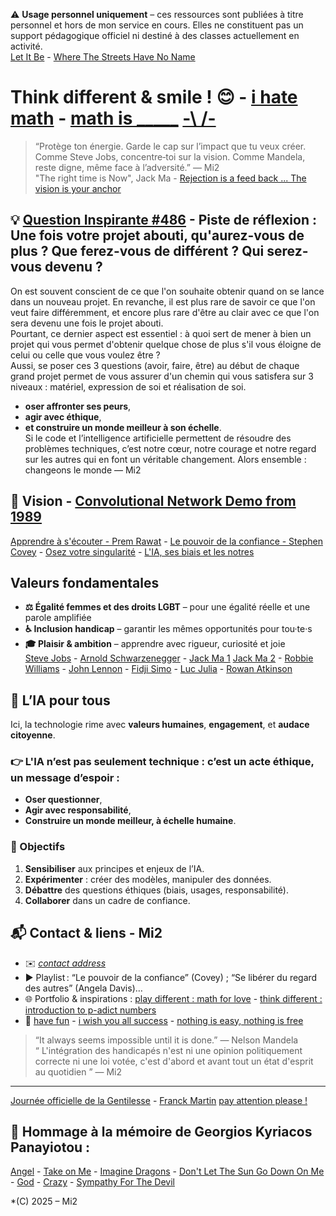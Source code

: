 ⚠️ **Usage personnel uniquement** – ces ressources sont publiées à titre personnel et hors de mon service en cours. Elles ne constituent pas un support pédagogique officiel ni destiné à des classes actuellement en activité.  
 [Let It Be](https://youtu.be/QDYfEBY9NM4?si=dfJVkoG4Rhpm75lQ) - [Where The Streets Have No Name](https://youtu.be/GzZWSrr5wFI?si=XSlTWXEomBUQjP21)

# Think different & smile ! 😊 - [i hate math](https://youtu.be/ytVneQUA5-c) - [math is _____](https://youtu.be/hB6bfw622fo) [-\ /-](https://youtu.be/AKo5-FU6Z10?si=Y8_9GPmuznMTTbHv)  
> “Protège ton énergie. Garde le cap sur l’impact que tu veux créer. Comme Steve Jobs, concentre‑toi sur la vision. Comme Mandela, reste digne, même face à l’adversité.” — Mi2  
> "The right time is Now", Jack Ma - [Rejection is a feed back ... The vision is your anchor](https://youtu.be/45r3EZCscWY?si=4atMDKSbhPY8RXiD) 

## 💡  [Question Inspirante #486](https://www.questiologie.fr/?utm_campaign=20cb5533-647a-454e-99a4-1d5675948c85&utm_source=so&utm_medium=mail&cid=8408e0dd-5f88-4814-b8e4-8d54d3da2f71)  - Piste de réflexion : Une fois votre projet abouti, qu'aurez-vous de plus ? Que ferez-vous de différent ? Qui serez-vous devenu ?  
On est souvent conscient de ce que l'on souhaite obtenir quand on se lance dans un nouveau projet. En revanche, il est plus rare de savoir ce que l'on veut faire différemment, et encore plus rare d'être au clair avec ce que l'on sera devenu une fois le projet abouti.  
Pourtant, ce dernier aspect est essentiel : à quoi sert de mener à bien un projet qui vous permet d'obtenir quelque chose de plus s'il vous éloigne de celui ou celle que vous voulez être ?  
Aussi, se poser ces 3 questions (avoir, faire, être) au début de chaque grand projet permet de vous assurer d'un chemin qui vous satisfera sur 3 niveaux : matériel, expression de soi et réalisation de soi.  
- **oser affronter ses peurs**,
- **agir avec éthique**,
- **et construire un monde meilleur à son échelle**.  
Si le code et l’intelligence artificielle permettent de résoudre des problèmes techniques, c’est notre cœur, notre courage et notre regard sur les autres qui en font un véritable changement. Alors ensemble : changeons le monde — Mi2  

## 🎯 Vision - [Convolutional Network Demo from 1989](https://youtu.be/FwFduRA_L6Q?si=89fqADdOsY91VWAb)
[Apprendre à s'écouter - Prem Rawat](https://apprendreasecouterlivre.fr/) - [Le pouvoir de la confiance - Stephen Covey](https://www.fnac.com/a3469548/Daniel-Roche-Le-pouvoir-de-la-confiance) - [Osez votre singularité](https://www.eyrolles.com/Loisirs/Livre/osez-votre-singularite-9782416005770/) - [L'IA, ses biais et les notres](https://editionsdufaubourg.fr/livre/lintelligence-artificielle-ses-biais-et-les-notres)

## Valeurs fondamentales  
- **⚖️ Égalité femmes et des droits LGBT** – pour une égalité réelle et une parole amplifiée  
- **♿ Inclusion handicap** – garantir les mêmes opportunités pour tou·te·s  
- **🎓 Plaisir & ambition** – apprendre avec rigueur, curiosité et joie  
[Steve Jobs](https://youtu.be/UF8uR6Z6KLc?si=xFLyCVRv6Ap7-7ty) - [Arnold Schwarzenegger](https://youtu.be/1bumPyvzCyo?si=VTG2bABOH2rasW5L) - [Jack Ma 1](https://youtu.be/V-UsGuZHAMA?si=cMN2IHvhMgtcCDCf) [Jack Ma 2](https://youtu.be/U5HvuKEjH6g?si=DjGMnjSe8PzQuZ3b) - [Robbie Williams](https://youtu.be/KNl40iCABzs?si=7KwQfukcbYEoFbix) - [John Lennon](https://youtu.be/SX7GsonWTJA?si=DFGSqIUJmP8qKQC5) - [Fidji Simo](https://youtu.be/qIs60n5wtY8?si=jaLM7V382Xkc_k8M) - [Luc Julia](https://youtube.com/shorts/A2glKlB6CgM?si=dxOJfNyvD1A9hTwg) - [Rowan Atkinson](https://youtube.com/shorts/HWIIoYTOQac?si=HAKiUuZdfvd8-lIt)

## 📌 L’IA pour tous
Ici, la technologie rime avec **valeurs humaines**, **engagement**, et **audace citoyenne**.
### 👉 L'IA n’est pas seulement technique : c’est un **acte éthique**, un message d’espoir :
- **Oser questionner**,  
- **Agir avec responsabilité**,  
- **Construire un monde meilleur, à échelle humaine**.  

### 🚀 Objectifs
1. **Sensibiliser** aux principes et enjeux de l’IA.  
2. **Expérimenter** : créer des modèles, manipuler des données.  
3. **Débattre** des questions éthiques (biais, usages, responsabilité).  
4. **Collaborer** dans un cadre de confiance.  

## 📬 Contact & liens - Mi2
- ✉️ *[contact address](https://youtu.be/nq-dchJPXGA)*  
- ▶️ Playlist : “Le pouvoir de la confiance” (Covey) ; “Se libérer du regard des autres” (Angela Davis)…  
- 🌐 Portfolio & inspirations : [play different : math for love](https://mathforlove.com/) - [think different : introduction to p-adict numbers](https://youtu.be/3gyHKCDq1YA?si=h53LGlX32wGySUCS)
- 🌱 [have fun](https://youtu.be/CwzjlmBLfrQ) - [i wish you all success](https://youtu.be/1bumPyvzCyo) - [nothing is easy, nothing is free](https://youtu.be/SSV2ynRScQA)

> “It always seems impossible until it is done.” — Nelson Mandela  
> “ L'intégration des handicapés n'est ni une opinion politiquement correcte ni une loi votée, c'est d'abord et avant tout un état d'esprit au quotidien ” — Mi2



---
[Journée officielle de la Gentilesse](https://www.journeedelagentillesse.ca/) - [Franck Martin](https://www.editions-eyrolles.com/auteurs/franck-martin)
[pay attention please !](https://youtu.be/4GEoTPQj91I?si=9idt9YRTsdtKO05v)

## 🎯 Hommage à la mémoire de Georgios Kyriacos Panayiotou :
[Angel](https://youtu.be/KNl40iCABzs?si=8kq9lUnRgyjuI_3n) - [Take on Me](https://youtu.be/3meKlaJL3qo?si=gXuKhcaBQvoIacaM) - [Imagine Dragons](https://youtu.be/BrJP9SiUB9k?si=lRYzDdMu-6w4VEsd) - [Don't Let The Sun Go Down On Me](https://youtu.be/RsKqMNDoR4o?si=IHw920ubKo9bTRqZ) - [God](https://youtu.be/MDXxilRkw34?si=nf3hu25VjWDsZ8H7) - [Crazy](https://youtu.be/-N4jf6rtyuw?si=6kpYXgCiR17vLHKF) - [Sympathy For The Devil](https://youtu.be/GgnClrx8N2k?si=r8yFO2Du_gE30vS-)


*(C) 2025 – Mi2
